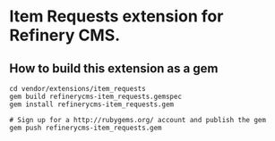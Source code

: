 # Item Requests extension for Refinery CMS.

## How to build this extension as a gem

    cd vendor/extensions/item_requests
    gem build refinerycms-item_requests.gemspec
    gem install refinerycms-item_requests.gem

    # Sign up for a http://rubygems.org/ account and publish the gem
    gem push refinerycms-item_requests.gem